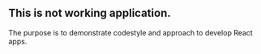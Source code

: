 ## This is not working application.
The purpose is to demonstrate codestyle and approach to develop React apps.